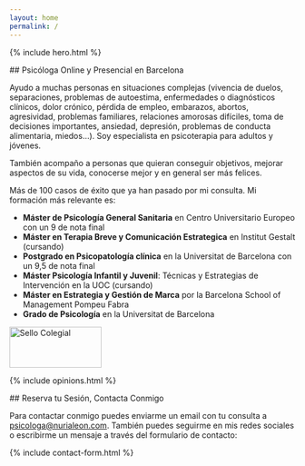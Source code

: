 ```yaml
---
layout: home
permalink: /
---
```


{% include hero.html %}

<div class="section" markdown="1">
## Psicóloga Online y Presencial en Barcelona

Ayudo a muchas personas en situaciones complejas (vivencia de duelos, separaciones, problemas de autoestima, enfermedades o diagnósticos clínicos, dolor crónico, pérdida de empleo, embarazos, abortos, agresividad, problemas familiares, relaciones amorosas difíciles, toma de decisiones importantes, ansiedad, depresión, problemas de conducta alimentaria, miedos…). Soy especialista en psicoterapia para adultos y jóvenes.

También acompaño a personas que quieran conseguir objetivos, mejorar aspectos de su vida, conocerse mejor y en general ser más felices.

Más de 100 casos de éxito que ya han pasado por mi consulta. Mi formación más relevante es:

- **Máster de Psicología General Sanitaria** en Centro Universitario Europeo con un 9 de nota final
- **Máster en Terapia Breve y Comunicación Estrategica** en Institut Gestalt (cursando)
- **Postgrado en Psicopatología clínica** en la Universitat de Barcelona con un 9,5 de nota final
- **Máster Psicología Infantil y Juvenil**: Técnicas y Estrategias de Intervención en la UOC (cursando)
- **Máster en Estrategia y Gestión de Marca** por la Barcelona School of Management Pompeu Fabra
- **Grado de Psicología** en la Universitat de Barcelona

<img class="sello-colegial" src="{{site.baseurl}}/images/sello_colegial.webp" alt="Sello Colegial" width="162" height="72" data-action="zoom" />
</div>

<div class="columns-2">

{% include opinions.html %}

<div class="contact" markdown="1">
## Reserva tu Sesión, Contacta Conmigo

Para contactar conmigo puedes enviarme un email con tu consulta a [psicologa@nurialeon.com](javascript:openEmail()).
También puedes seguirme en mis redes sociales o escribirme un mensaje a través del formulario de contacto:

{% include contact-form.html %}
</div>
</div>
